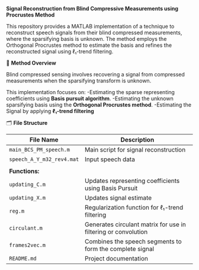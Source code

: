 **Signal Reconstruction from Blind Compressive Measurements using Procrustes Method**

This repository provides a MATLAB implementation of a technique to reconstruct speech signals from their blind compressed measurements, where the sparsifying basis is unknown. 
The method employs the Orthogonal Procrustes method to estimate the basis and refines the reconstructed signal using ℓ₁-trend filtering.

🧠 **Method Overview**

Blind compressed sensing involves recovering a signal from compressed measurements when the sparsifying transform is unknown. 

This implementation focuses on:
-Estimating the sparse representing coefficients using **Basis pursuit algorithm**.
-Estimating the unknown sparsifying basis using the **Orthogonal Procrustes method**.
-Estimating the Signal by applying **ℓ₁-trend filtering**

🗂️ **File Structure**

| **File Name**             | **Description**                                                |
| ------------------------- | -------------------------------------------------------------- |
| `main_BCS_PM_speech.m`    | Main script for signal reconstruction                          |
| `speech_A_Y_m32_rev4.mat` | Input speech data                                              |
|                           |                                                                |
| **Functions:**            |                                                                |
| `updating_C.m`            | Updates representing coefficients using Basis Pursuit          |
| `updating_X.m`            | Updates signal estimate                                        |
| `reg.m`                   | Regularization function for ℓ₁-trend filtering                 |
| `circulant.m`             | Generates circulant matrix for use in filtering or convolution |
| `frames2vec.m`            | Combines the speech segments to form the complete signal       |
| `README.md`               | Project documentation                                          |

